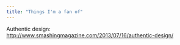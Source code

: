 ```yaml
---
title: "Things I'm a fan of"
---
```


Authentic design: http://www.smashingmagazine.com/2013/07/16/authentic-design/

